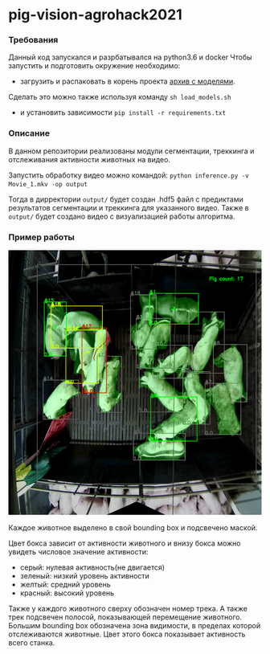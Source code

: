 # pig-vision-agrohack2021

### Требования
Данный код запускался и разрбатывался на python3.6 и docker
Чтобы запустить и подготовить окружение необходимо:
- загрузить и распаковать в корень проекта [архив с моделями](https://drive.google.com/file/d/1Ix2a5chTQ6KTo4XXE0JAjfYLDi1XUC4o/view?usp=sharing).

Сделать это можно также используя команду `sh load_models.sh`

-  и установить зависимости `pip install -r requirements.txt`

### Описание
В данном репозитории реализованы модули сегментации, треккинга и отслеживания активности животных на видео.

Запустить обработку видео можно командой:
`python inference.py -v Movie_1.mkv -op output`

Тогда в дирректории `output/` будет создан .hdf5 файл с предиктами результатов сегментации и треккинга для указанного видео.
Также в `output/` будет создано видео с визуализацией работы алгоритма.

### Пример работы
![example](images/exp_0.png "Title")

Каждое животное выделено в свой bounding box и подсвечено маской.

Цвет бокса зависит от активности животного и внизу бокса можно увидеть числовое значение активности:
- серый: нулевая активность(не двигается)
- зеленый: низкий уровень активности
- желтый: средний уровень
- красный: высокий уровень

Также у каждого животного сверху обозначен номер трека. А также трек подсвечен полосой, показывающей перемещение животного.
Большим bounding box обозначена зона видимости, в пределах которой отслеживаются животные. Цвет этого бокса показывает активность всего станка.